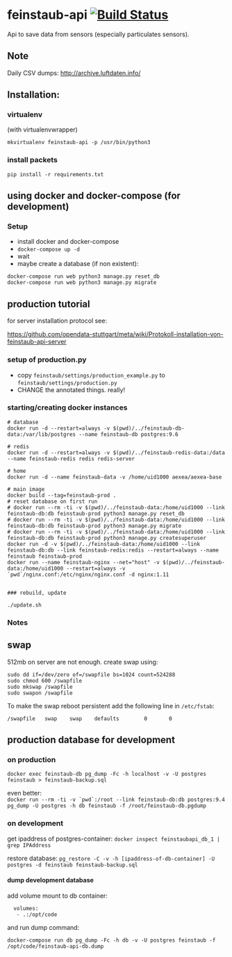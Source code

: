 # feinstaub-api [![Build Status](https://travis-ci.org/opendata-stuttgart/feinstaub-api.svg?branch=master)](https://travis-ci.org/opendata-stuttgart/feinstaub-api)

Api to save data from sensors (especially particulates sensors).

## Note

Daily CSV dumps: http://archive.luftdaten.info/

## Installation:

### virtualenv

(with virtualenvwrapper)

``mkvirtualenv feinstaub-api -p /usr/bin/python3``

### install packets

```pip install -r requirements.txt```


## using docker and docker-compose (for development)

### Setup

* install docker and docker-compose
* `docker-compose up -d`
* wait
* maybe create a database (if non existent):
```
docker-compose run web python3 manage.py reset_db
docker-compose run web python3 manage.py migrate
```

## production tutorial

for server installation protocol see:

https://github.com/opendata-stuttgart/meta/wiki/Protokoll-installation-von-feinstaub-api-server

### setup of production.py

* copy ``feinstaub/settings/production_example.py`` to ``feinstaub/settings/production.py``
* CHANGE the annotated things. really!


### starting/creating docker instances

```
# database
docker run -d --restart=always -v $(pwd)/../feinstaub-db-data:/var/lib/postgres --name feinstaub-db postgres:9.6

# redis
docker run -d --restart=always -v $(pwd)/../feinstaub-redis-data:/data --name feinstaub-redis redis redis-server

# home
docker run -d --name feinstaub-data -v /home/uid1000 aexea/aexea-base

# main image
docker build --tag=feinstaub-prod .
# reset database on first run
# docker run --rm -ti -v $(pwd)/../feinstaub-data:/home/uid1000 --link feinstaub-db:db feinstaub-prod python3 manage.py reset_db
# docker run --rm -ti -v $(pwd)/../feinstaub-data:/home/uid1000 --link feinstaub-db:db feinstaub-prod python3 manage.py migrate
# docker run --rm -ti -v $(pwd)/../feinstaub-data:/home/uid1000 --link feinstaub-db:db feinstaub-prod python3 manage.py createsuperuser
docker run -d -v $(pwd)/../feinstaub-data:/home/uid1000 --link feinstaub-db:db --link feinstaub-redis:redis --restart=always --name feinstaub feinstaub-prod
docker run --name feinstaub-nginx --net="host" -v $(pwd)/../feinstaub-data:/home/uid1000 --restart=always -v `pwd`/nginx.conf:/etc/nginx/nginx.conf -d nginx:1.11


### rebuild, update

./update.sh
```


### Notes

## swap

512mb on server are not enough.
create swap using:
```
sudo dd if=/dev/zero of=/swapfile bs=1024 count=524288
sudo chmod 600 /swapfile
sudo mkswap /swapfile
sudo swapon /swapfile
```

To make the swap reboot persistent add the following line in `/etc/fstab`:
```
/swapfile   swap    swap    defaults        0       0
```

## production database for development

### on production

``
docker exec feinstaub-db pg_dump -Fc -h localhost -v -U postgres feinstaub > feinstaub-backup.sql
``

even better:  
``
docker run --rm -ti -v `pwd`:/root --link feinstaub-db:db postgres:9.4 pg_dump -U postgres -h db feinstaub -f /root/feinstaub-db.pgdump
``

### on development

get ipaddress of postgres-container:
``
docker inspect feinstaubapi_db_1 | grep IPAddress
``

restore database:
``
pg_restore -C -v -h [ipaddress-of-db-container] -U postgres -d feinstaub feinstaub-backup.sql
``

#### dump development database

add volume mount to db container:
```
  volumes:
   - .:/opt/code
```

and run dump command:

```
docker-compose run db pg_dump -Fc -h db -v -U postgres feinstaub -f /opt/code/feinstaub-api-db.dump
```
